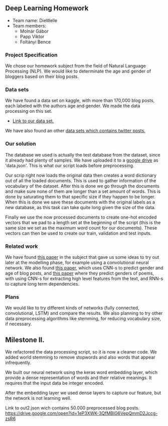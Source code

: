 ## Deep Learning Homework

- Team name: DieWelle
- Team members:
    - Molnár Gábor
    - Papp Viktor
    - Foltányi Bence

### Project Specification

We chose our homework subject from the field of Natural Language Processing (NLP). We would like to determinate the age and gender of bloggers based on their blog posts.

### Data sets

We have found a data set on kaggle, with more than 170,000 blog posts, each labeled with the authors age and gender. We made the data processing on this set.

- [Link to our data set.](https://www.kaggle.com/tomlisankie/blog-posts-labeled-with-age-and-gender/)

We have also found an other [data sets which contains twitter posts.](https://www.kaggle.com/s1m0n38/twitter-text-and-gender/version/1)

### Our solution
The database we used is actually the test database from the dataset, since it already had plenty of samples. We have uploaded it to a [google drive](https://drive.google.com/drive/folders/1W9bwUnqgRu7ZzjSONEh-AsJmdULVaeln) as 'data.json'. This is what our script loads before preprocessing.

Our scrip right now loads the original data then creates a word dictionary out of all the loaded documents. This is used to gather information of the vocabulary of the dataset. After this is done we go through the documents and make sure none of them are longer than a set amount of words. This is done by saturating them to that specific size if they happen to be longer.
When this is done we save these documents with the original labels as a new database, as this task can take quite long given the size of the data.

Finally we use the now processed documents to create one-hot encoded vectors that we pad to a length set at the beginning of the script (this is the same size we set as the maximum word count for our documents).
These vectors can then be used to create our train, validation and test inputs.

### Related work

We have found [this paper](https://cs224d.stanford.edu/reports/BartleAric.pdf) in the subject that gave us some ideas to try out later at the modelling phase, for example using a convolutional neural network.
We also found [this paper](https://pdfs.semanticscholar.org/ab57/f45889b7099b98eea56399782dc7a4d5893a.pdf), which uses CNN-s to predict gender and age of blog posts, and [this paper](https://web.stanford.edu/class/cs224n/reports/6846198.pdf) where they predict genders of poems, with using CNN-s for extracting high level features from the text, and RNN-s to capture long term dependencies.

### Plans

We would like to try different kinds of networks (fully connected, convolutional, LSTM) and compare the results. We also planning to try other data preprocessing algorithms like stemming, for reducing vocabulary size, if necessary.


## Milestone II.

We refactored the data processing script, so it is now a cleaner code. We added world stemming to remove stopwords and also words that appear infrequently.

We built our neural network using the keras word embedding layer, which provide a dense representation of words and their relative meanings. It requires that the input data be integer encoded.

After the embedding layer we used dense layers to capture our feature, but the network is not learning well.

Link to out2.json wich contains 50.000 preprocessed blog posts.
https://drive.google.com/open?id=1eP3XWK-3QfMBlG6VepQmmD2Jccg-zsR6
